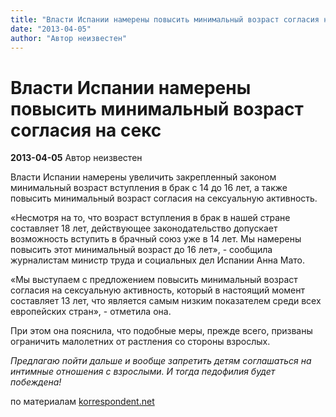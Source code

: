 ```yaml
---
title: "Власти Испании намерены повысить минимальный возраст согласия на секс"
date: "2013-04-05"
author: "Автор неизвестен"
---
```


# Власти Испании намерены повысить минимальный возраст согласия на секс

**2013-04-05** Автор неизвестен

Власти Испании намерены увеличить закрепленный законом минимальный возраст вступления в брак с 14 до 16 лет, а также повысить минимальный возраст согласия на сексуальную активность.

«Несмотря на то, что возраст вступления в брак в нашей стране составляет 18 лет, действующее законодательство допускает возможность вступить в брачный союз уже в 14 лет. Мы намерены повысить этот минимальный возраст до 16 лет», - сообщила журналистам министр труда и социальных дел Испании Анна Мато.

«Мы выступаем с предложением повысить минимальный возраст согласия на сексуальную активность, который в настоящий момент составляет 13 лет, что является самым низким показателем среди всех европейских стран», - отметила она.

При этом она пояснила, что подобные меры, прежде всего, призваны ограничить малолетних от растления со стороны взрослых.

*Предлагаю пойти дальше и вообще запретить детям соглашаться на интимные отношения с взрослыми. И тогда педофилия будет побеждена!*

по материалам [korrespondent.net](http://korrespondent.net/world/1538475-vlasti-ispanii-namereny-povysit-minimalnyj-vozrast-soglasiya-na-seks)